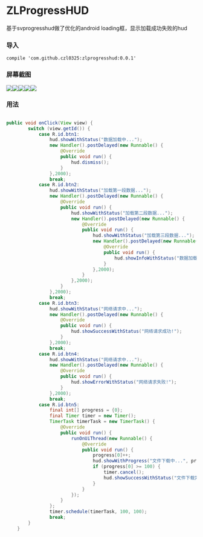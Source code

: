 # ZLProgressHUD
基于svprogresshud做了优化的android loading框，显示加载成功失败的hud


### 导入

```
compile 'com.github.czl0325:zlprogresshud:0.0.1'
```

### 屏幕截图

![](https://github.com/czl0325/ZLProgressHUD/blob/master/screenshot/demo1.gif?raw=true)![](https://github.com/czl0325/ZLProgressHUD/blob/master/screenshot/demo2.gif?raw=true)![](https://github.com/czl0325/ZLProgressHUD/blob/master/screenshot/demo3.gif?raw=true)![](https://github.com/czl0325/ZLProgressHUD/blob/master/screenshot/demo4.gif?raw=true)![](https://github.com/czl0325/ZLProgressHUD/blob/master/screenshot/demo5.gif?raw=true)


### 用法

```JAVA

public void onClick(View view) {
        switch (view.getId()) {
            case R.id.btn1:
                hud.showWithStatus("数据加载中...");
                new Handler().postDelayed(new Runnable() {
                    @Override
                    public void run() {
                        hud.dismiss();
                    }
                },2000);
                break;
            case R.id.btn2:
                hud.showWithStatus("加载第一段数据...");
                new Handler().postDelayed(new Runnable() {
                    @Override
                    public void run() {
                        hud.showWithStatus("加载第二段数据...");
                        new Handler().postDelayed(new Runnable() {
                            @Override
                            public void run() {
                                hud.showWithStatus("加载第三段数据...");
                                new Handler().postDelayed(new Runnable() {
                                    @Override
                                    public void run() {
                                        hud.showInfoWithStatus("数据加载完成");
                                    }
                                },2000);
                            }
                        },2000);
                    }
                },2000);
                break;
            case R.id.btn3:
                hud.showWithStatus("网络请求中...");
                new Handler().postDelayed(new Runnable() {
                    @Override
                    public void run() {
                        hud.showSuccessWithStatus("网络请求成功!");
                    }
                },2000);
                break;
            case R.id.btn4:
                hud.showWithStatus("网络请求中...");
                new Handler().postDelayed(new Runnable() {
                    @Override
                    public void run() {
                        hud.showErrorWithStatus("网络请求失败!");
                    }
                },2000);
                break;
            case R.id.btn5:
                final int[] progress = {0};
                final Timer timer = new Timer();
                TimerTask timerTask = new TimerTask() {
                    @Override
                    public void run() {
                        runOnUiThread(new Runnable() {
                            @Override
                            public void run() {
                                progress[0]++;
                                hud.showWithProgress("文件下载中...", progress[0]);
                                if (progress[0] >= 100) {
                                    timer.cancel();
                                    hud.showSuccessWithStatus("文件下载完成");
                                }
                            }
                        });
                    }
                };
                timer.schedule(timerTask, 100, 100);
                break;
        }
    }
    
```
